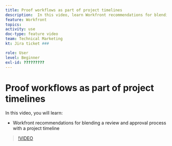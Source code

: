 ```yaml
---
title: Proof workflows as part of project timelines
description:  In this video, learn Workfront recommendations for blending a review and approval process with a project timeline.
feature: Workfront
topics: 
activity: use
doc-type: feature video
team: Technical Marketing
kt: Jira ticket ###

role: User
level: Beginner
exl-id: ?????????
---
```

# Proof workflows as part of project timelines

In this video, you will learn:

* Workfront recommendations for blending a review and approval process with a project timeline

>[!VIDEO](https://video.tv.adobe.com/v/335125/?quality=12)
